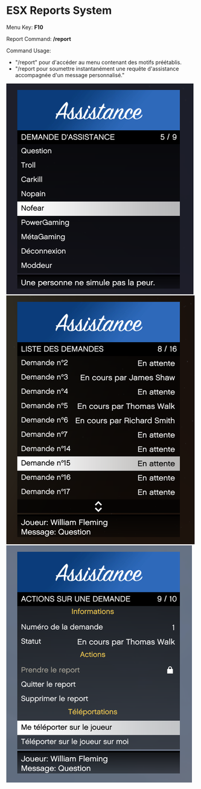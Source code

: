 # ESX Reports System

Menu Key: **F10**

Report Command: **/report**

Command Usage:
- "/report" pour d'accéder au menu contenant des motifs préétablis.
- "/report <message> pour soumettre instantanément une requête d'assistance accompagnée d'un message personnalisé."

![screen](https://github.com/thomappp/esx_reports/blob/main/screen/screen.png)
![screen](https://github.com/thomappp/esx_reports/blob/main/screen/screen1.png)
![screen](https://github.com/thomappp/esx_reports/blob/main/screen/screen2.png)
